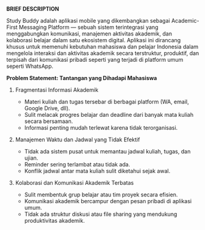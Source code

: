 **BRIEF DESCRIPTION**

Study Buddy adalah aplikasi mobile yang dikembangkan sebagai Academic-First Messaging Platform — sebuah sistem terintegrasi yang menggabungkan komunikasi, manajemen aktivitas akademik, dan kolaborasi belajar dalam satu ekosistem digital. Aplikasi ini dirancang khusus untuk memenuhi kebutuhan mahasiswa dan pelajar Indonesia dalam mengelola interaksi dan aktivitas akademik secara terstruktur, produktif, dan terpisah dari komunikasi pribadi seperti yang terjadi di platform umum seperti WhatsApp.

**Problem Statement: Tantangan yang Dihadapi Mahasiswa**

1. Fragmentasi Informasi Akademik
   - Materi kuliah dan tugas tersebar di berbagai platform (WA, email, Google Drive, dll).
   - Sulit melacak progres belajar dan deadline dari banyak mata kuliah secara bersamaan.
   - Informasi penting mudah terlewat karena tidak terorganisasi.

2. Manajemen Waktu dan Jadwal yang Tidak Efektif
   - Tidak ada sistem pusat untuk memantau jadwal kuliah, tugas, dan ujian.
   - Reminder sering terlambat atau tidak ada.
   - Konflik jadwal antar mata kuliah sulit diketahui sejak awal.

3. Kolaborasi dan Komunikasi Akademik Terbatas
   - Sulit membentuk grup belajar atau tim proyek secara efisien.
   - Komunikasi akademik bercampur dengan pesan pribadi di aplikasi umum.
   - Tidak ada struktur diskusi atau file sharing yang mendukung produktivitas akademik.
